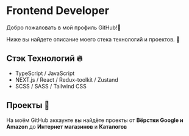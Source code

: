 <h1>Frontend Developer</h1>

Добро пожаловать в мой профиль GitHub!👋 <br>

Ниже вы найдете описание моего стека технологий и проектов. 🙂

## Стэк Технологий 🔥

- TypeScript / JavaScript
- NEXT.js / React / Redux-toolkit / Zustand
- SCSS / SASS / Tailwind CSS

## Проекты 🚀

На моём GitHub аккаунте вы найдёте проекты от **Вёрстки Google и Amazon** до **Интернет магазинов** и **Каталогов**
